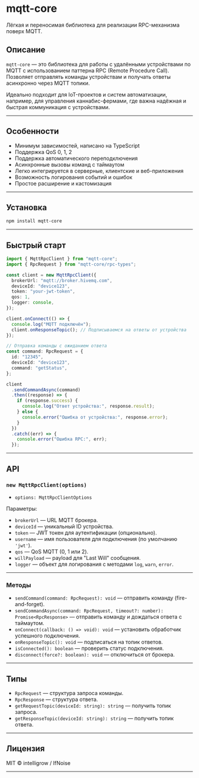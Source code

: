 # mqtt-core

Лёгкая и переносимая библиотека для реализации RPC-механизма поверх MQTT.

## Описание

`mqtt-core` — это библиотека для работы с удалёнными устройствами по MQTT с использованием паттерна RPC (Remote Procedure Call).  
Позволяет отправлять команды устройствам и получать ответы асинхронно через MQTT топики.

Идеально подходит для IoT-проектов и систем автоматизации, например, для управления каннабис-фермами, где важна надёжная и быстрая коммуникация с устройствами.

---

## Особенности

- Минимум зависимостей, написано на TypeScript
- Поддержка QoS 0, 1, 2
- Поддержка автоматического переподключения
- Асинхронные вызовы команд с таймаутом
- Легко интегрируется в серверные, клиентские и веб-приложения
- Возможность логирования событий и ошибок
- Простое расширение и кастомизация

---

## Установка

```bash
npm install mqtt-core
```

---

## Быстрый старт

```ts
import { MqttRpcClient } from "mqtt-core";
import { RpcRequest } from "mqtt-core/rpc-types";

const client = new MqttRpcClient({
  brokerUrl: "mqtt://broker.hivemq.com",
  deviceId: "device123",
  token: "your-jwt-token",
  qos: 1,
  logger: console,
});

client.onConnect(() => {
  console.log("MQTT подключён");
  client.onResponseTopic(); // Подписываемся на ответы от устройства
});

// Отправка команды с ожиданием ответа
const command: RpcRequest = {
  id: "12345",
  deviceId: "device123",
  command: "getStatus",
};

client
  .sendCommandAsync(command)
  .then((response) => {
    if (response.success) {
      console.log("Ответ устройства:", response.result);
    } else {
      console.error("Ошибка от устройства:", response.error);
    }
  })
  .catch((err) => {
    console.error("Ошибка RPC:", err);
  });
```

---

## API

### `new MqttRpcClient(options)`

- `options: MqttRpcClientOptions`

Параметры:

- `brokerUrl` — URL MQTT брокера.
- `deviceId` — уникальный ID устройства.
- `token` — JWT токен для аутентификации (опционально).
- `username` — имя пользователя для подключения (по умолчанию `'jwt'`).
- `qos` — QoS MQTT (0, 1 или 2).
- `willPayload` — payload для "Last Will" сообщения.
- `logger` — объект для логирования с методами `log`, `warn`, `error`.

---

### Методы

- `sendCommand(command: RpcRequest): void` — отправить команду (fire-and-forget).
- `sendCommandAsync(command: RpcRequest, timeout?: number): Promise<RpcResponse>` — отправить команду и дождаться ответа с таймаутом.
- `onConnect(callback: () => void): void` — установить обработчик успешного подключения.
- `onResponseTopic(): void` — подписаться на топик ответов.
- `isConnected(): boolean` — проверить статус подключения.
- `disconnect(force?: boolean): void` — отключиться от брокера.

---

## Типы

- `RpcRequest` — структура запроса команды.
- `RpcResponse` — структура ответа.
- `getRequestTopic(deviceId: string): string` — получить топик запроса.
- `getResponseTopic(deviceId: string): string` — получить топик ответа.

---

## Лицензия

MIT © intelligrow / IfNoise

---

